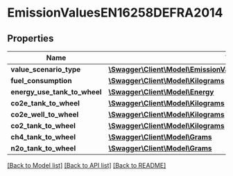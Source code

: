 # EmissionValuesEN16258DEFRA2014

## Properties
Name | Type | Description | Notes
------------ | ------------- | ------------- | -------------
**value_scenario_type** | [**\Swagger\Client\Model\EmissionValueScenarioTypeEN16258DEFRA2014**](EmissionValueScenarioTypeEN16258DEFRA2014.md) |  | 
**fuel_consumption** | [**\Swagger\Client\Model\Kilograms**](Kilograms.md) |  | 
**energy_use_tank_to_wheel** | [**\Swagger\Client\Model\Energy**](Energy.md) |  | 
**co2e_tank_to_wheel** | [**\Swagger\Client\Model\Kilograms**](Kilograms.md) |  | 
**co2e_well_to_wheel** | [**\Swagger\Client\Model\Kilograms**](Kilograms.md) |  | 
**co2_tank_to_wheel** | [**\Swagger\Client\Model\Kilograms**](Kilograms.md) |  | 
**ch4_tank_to_wheel** | [**\Swagger\Client\Model\Grams**](Grams.md) |  | 
**n2o_tank_to_wheel** | [**\Swagger\Client\Model\Grams**](Grams.md) |  | 

[[Back to Model list]](../../README.md#documentation-for-models) [[Back to API list]](../../README.md#documentation-for-api-endpoints) [[Back to README]](../../README.md)

